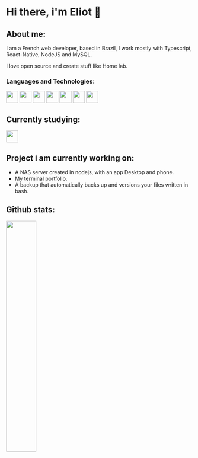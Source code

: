 # Hi there, i'm Eliot 👋
 <div>
            <h2>About me:</h2>
            <p>I am a French web developer, based  in Brazil, I work mostly with Typescript, React-Native, NodeJS and MySQL.</p>
            <p>I love open source and create stuff like Home lab.</p>
      <div>     
      </div>
      <div>
            <h3>Languages and Technologies:</h3>
            <div id="tech">
              <img height="32" width="32" src="https://cdn.simpleicons.org/nodedotjs/white" />
              <img height="32" width="32" src="https://cdn.simpleicons.org/typescript/white" />      
              <img height="32" width="32" src="https://cdn.simpleicons.org/javascript/white" />      
              <img height="32" width="32" src="https://cdn.simpleicons.org/react/white" />      
              <img height="32" width="32" src="https://cdn.simpleicons.org/mysql/white" />      
              <img height="32" width="32" src="https://cdn.simpleicons.org/nodedotjs/white" />   
              <img height="32" width="32" src="https://cdn.simpleicons.org/linux/white" />  
            </div>    
      </div>
      <div>
            <h2>Currently studying:</h2>
            <img height="32" width="32" src="https://cdn.simpleicons.org/gnubash/white" />
      </div>
      <div>
            <h2>Project i am currently working on:</h2>
             <ul>
                  <li>A NAS server created in nodejs, with an app Desktop and phone.</li>
                  <li>My terminal portfolio.</li>
                  <li>A backup that automatically backs up and versions your files written in bash.</li>
            </ul> 
      </div>
        <div>
            <h2>Github stats:</h2>
            <img
  width="40%"
  src="https://github-readme-stats.vercel.app/api/top-langs/?username=anuraghazra&layout=compact&theme=graywhite&exclude_repo=elioteloi,anuraghazra.github.io"
/>
        </div>
    </div>
    
<!--
**elioteloi/elioteloi** is a ✨ _special_ ✨ repository because its `README.md` (this file) appears on your GitHub profile.

Here are some ideas to get you started:

- 🔭 I’m currently working on ...
- 🌱 I’m currently learning ...
- 👯 I’m looking to collaborate on ...
- 🤔 I’m looking for help with ...
- 💬 Ask me about ...
- 📫 How to reach me: ...
- 😄 Pronouns: ...
- ⚡ Fun fact: ...
-->
